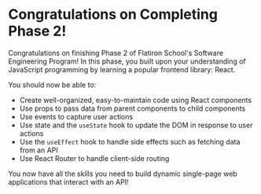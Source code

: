 # Congratulations on Completing Phase 2!

Congratulations on finishing Phase 2 of Flatiron School's Software Engineering
Program! In this phase, you built upon your understanding of JavaScript
programming by learning a popular frontend library: React.

You should now be able to:

- Create well-organized, easy-to-maintain code using React components
- Use props to pass data from parent components to child components
- Use events to capture user actions
- Use state and the `useState` hook to update the DOM in response to user actions
- Use the `useEffect` hook to handle side effects such as fetching data from an API
- Use React Router to handle client-side routing

You now have all the skills you need to build dynamic single-page web
applications that interact with an API!

